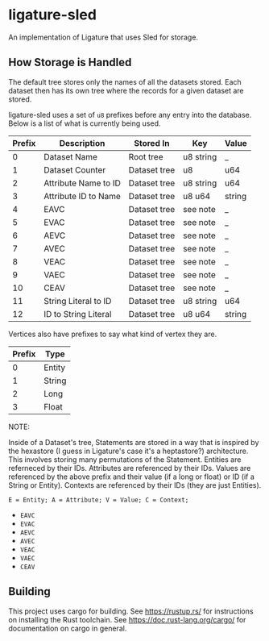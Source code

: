 # ligature-sled
An implementation of Ligature that uses Sled for storage.

## How Storage is Handled
The default tree stores only the names of all the datasets stored.
Each dataset then has its own tree where the records for a given dataset are stored.

ligature-sled uses a set of `u8` prefixes before any entry into the database.
Below is a list of what is currently being used.

| Prefix | Description          | Stored In    | Key       | Value  |
| ------ | -------------------- | ------------ | --------- | ------ |
| 0      | Dataset Name         | Root tree    | u8 string | _      |
| 1      | Dataset Counter      | Dataset tree | u8        | u64    |
| 2      | Attribute Name to ID | Dataset tree | u8 string | u64    |
| 3      | Attribute ID to Name | Dataset tree | u8 u64    | string |
| 4      | EAVC                 | Dataset tree | see note  | _      |
| 5      | EVAC                 | Dataset tree | see note  | _      |
| 6      | AEVC                 | Dataset tree | see note  | _      |
| 7      | AVEC                 | Dataset tree | see note  | _      |
| 8      | VEAC                 | Dataset tree | see note  | _      |
| 9      | VAEC                 | Dataset tree | see note  | _      |
| 10     | CEAV                 | Dataset tree | see note  | _      |
| 11     | String Literal to ID | Dataset tree | u8 string | u64    |
| 12     | ID to String Literal | Dataset tree | u8 u64    | string |

Vertices also have prefixes to say what kind of vertex they are.

| Prefix | Type   |
| ------ | ------ |
| 0      | Entity |
| 1      | String |
| 2      | Long   |
| 3      | Float  |

NOTE:

Inside of a Dataset's tree, Statements are stored in a way that is inspired by the hexastore (I guess in Ligature's case it's a heptastore?) architecture.
This involves storing many permutations of the Statement.
Entities are referneced by their IDs.
Attributes are referenced by their IDs.
Values are referenced by the above prefix and their value (if a long or float) or ID (if a String or Entity).
Contexts are referenced by their IDs (they are just Entities).

`E = Entity; A = Attribute; V = Value; C = Context;`
* `EAVC`
* `EVAC`
* `AEVC`
* `AVEC`
* `VEAC`
* `VAEC`
* `CEAV`

## Building
This project uses cargo for building.
See https://rustup.rs/ for instructions on installing the Rust toolchain.
See https://doc.rust-lang.org/cargo/ for documentation on cargo in general.
